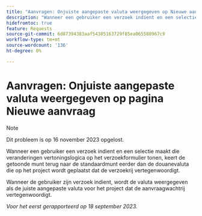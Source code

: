 ```yaml
---
title: "Aanvragen: Onjuiste aangepaste valuta weergegeven op Nieuwe aanvraagpagina"
description: "Wanneer een gebruiker een verzoek indient en een selectie maakt die veranderingen vertoningslogica op het verzoekformulier tonen, keert de getoonde munt terug naar de standaardmunt eerder dan de douanevaluta die op het project wordt geplaatst dat de verzoekrij vertegenwoordigt."
hidefromtoc: true
feature: Requests
source-git-commit: 6d87394383aaf54385163729f85ea065588967c9
workflow-type: tm+mt
source-wordcount: '136'
ht-degree: 0%

---
```



# Aanvragen: Onjuiste aangepaste valuta weergegeven op pagina Nieuwe aanvraag

>[!NOTE]
>
>Dit probleem is op 16 november 2023 opgelost.

Wanneer een gebruiker een verzoek indient en een selectie maakt die veranderingen vertoningslogica op het verzoekformulier tonen, keert de getoonde munt terug naar de standaardmunt eerder dan de douanevaluta die op het project wordt geplaatst dat de verzoekrij vertegenwoordigt.

Wanneer de gebruiker zijn verzoek indient, wordt de valuta weergegeven als de juiste aangepaste valuta voor het project dat de aanvraagwachtrij vertegenwoordigt.

_Voor het eerst gerapporteerd op 18 september 2023._
